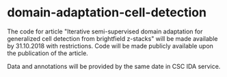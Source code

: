 # domain-adaptation-cell-detection

The code for article "Iterative semi-supervised domain adaptation for generalized cell detection from brightfield z-stacks" will be made available by 31.10.2018 with restrictions. Code will be made publicly available upon the publication of the article.

Data and annotations will be provided by the same date in CSC IDA service.
